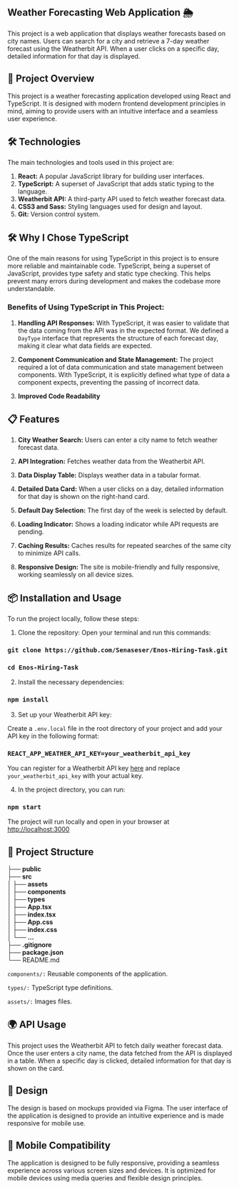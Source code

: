 ## Weather Forecasting Web Application 🌦️
This project is a web application that displays weather forecasts based on city names. Users can search for a city and retrieve a 7-day weather forecast using the Weatherbit API. When a user clicks on a specific day, detailed information for that day is displayed.

## 🚀 Project Overview
This project is a weather forecasting application developed using React and TypeScript. It is designed with modern frontend development principles in mind, aiming to provide users with an intuitive interface and a seamless user experience.

## 🛠️ Technologies
The main technologies and tools used in this project are:

1. **React:**
 A popular JavaScript library for building user interfaces.
2. **TypeScript:**
 A superset of JavaScript that adds static typing to the language.
3. **Weatherbit API:**
 A third-party API used to fetch weather forecast data.
4. **CSS3 and Sass:**
 Styling languages used for design and layout.
5. **Git:**
 Version control system.

## 🛠️ Why I Chose TypeScript
One of the main reasons for using TypeScript in this project is to ensure more reliable and maintainable code. TypeScript, being a superset of JavaScript, provides type safety and static type checking. This helps prevent many errors during development and makes the codebase more understandable.
### Benefits of Using TypeScript in This Project:

1. **Handling API Responses:**
 With TypeScript, it was easier to validate that the data coming from the API was in the expected format. We defined a `DayType` interface that represents the structure of each forecast day, making it clear what data fields are expected.

2. **Component Communication and State Management:**
 The project required a lot of data communication and state management between components. With TypeScript, it is explicitly defined what type of data a component expects, preventing the passing of incorrect data.

3. **Improved Code Readability**

## 📋 Features
1. **City Weather Search:** 
Users can enter a city name to fetch weather forecast data.

2. **API Integration:** 
Fetches weather data from the Weatherbit API.

3. **Data Display Table:** 
Displays weather data in a tabular format.

4. **Detailed Data Card:** 
When a user clicks on a day, detailed information for that day is shown on the right-hand card.

5. **Default Day Selection:** 
The first day of the week is selected by default.

6. **Loading Indicator:** 
Shows a loading indicator while API requests are pending.

7. **Caching Results:** 
Caches results for repeated searches of the same city to minimize API calls.

8. **Responsive Design:** 
The site is mobile-friendly and fully responsive, working seamlessly on all device sizes.


## 📦 Installation and Usage
To run the project locally, follow these steps:

1. Clone the repository:
Open your terminal and run this commands:

### `git clone https://github.com/Senaseser/Enos-Hiring-Task.git`  

### `cd Enos-Hiring-Task`

2. Install the necessary dependencies:
### `npm install`

3. Set up your Weatherbit API key:

Create a `.env.local` file in the root directory of your project and add your API key in the following format:

### `REACT_APP_WEATHER_API_KEY=your_weatherbit_api_key`

You can register for a Weatherbit API key [here](https://www.weatherbit.io/api/) and replace `your_weatherbit_api_key` with your actual key.

4. In the project directory, you can run:

### `npm start`

The project will run locally and open in your browser at [http://localhost:3000](http://localhost:3000)

## 📂 Project Structure

**├── public**  
**├── src**  
**│   ├── assets**  
**│   ├── components**  
**│   ├── types**  
**│   ├── App.tsx**  
**│   ├── index.tsx**  
**│   ├── App.css**  
**│   ├── index.css**  
**│   └── ...**  
**├── .gitignore**  
**├── package.json**  
└── README.md

`components/:` Reusable components of the application.

`types/:` TypeScript type definitions.

`assets/:` Images files.

## 🌍 API Usage

This project uses the Weatherbit API to fetch daily weather forecast data. Once the user enters a city name, the data fetched from the API is displayed in a table. When a specific day is clicked, detailed information for that day is shown on the card.

## 🎨 Design

The design is based on mockups provided via Figma. The user interface of the application is designed to provide an intuitive experience and is made responsive for mobile use.

## 📱 Mobile Compatibility

The application is designed to be fully responsive, providing a seamless experience across various screen sizes and devices. It is optimized for mobile devices using media queries and flexible design principles.



